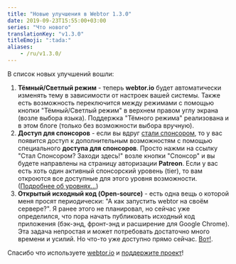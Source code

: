 ```yaml
---
title: "Новые улучшения в Webtor 1.3.0"
date: 2019-09-23T15:55:00+03:00
series: "Что нового"
translationKey: "v1.3.0"
titleEmoji: ":tada:"
aliases:
    - /ru/v1.3.0/
---
```

В список новых улучшений вошли:

1. **Тёмный/Светлый режим** - теперь **webtor.io** будет автоматически изменять тему в зависимости от настроек вашей системы.
Также есть возможность переключится между режимами с помощью кнопки "Тёмный/Светлый режим" в верхнем правом углу экрана (возле выбора языка).
Поддержка "Тёмного режима" реализована и в этом блоге (только без возможности выбора вручную).
2. **Доступ для спонсоров** - если вы вдруг [стали спонсором](https://www.patreon.com/bePatron?u=24145874), то у вас появится доступ
к дополнительным возможностям с помощью специального **доступа для спонсоров**.
Просто нажми на ссылку "Стал Спонсором? Заходи здесь!" возле кнопки "Спонсор" и вы будете направлены на страницу авторизации **Patreon**.
Если у вас есть хоть один активный спонсорский уровень (tier), то вам откроются все доступные для этого уровня возможности. ([Подробнее об уровнях...](https://www.patreon.com/bePatron?u=24145874))
3. **Открытый исходный код (Open-source)** - есть одна вещь о которой меня просят периодически: "А как запустить webtor на своём сервере?".
Я ранее этого не планировал, но сейчас уже определился, что пора начать публиковать исходный код приложения (бэк-энд, фронт-энд и расширение для Google Chrome).
Эта задача непростая и может потребовать достаточно много времени и усилий.
Но что-то уже доступно прямо сейчас. [Вот!](https://github.com/webtor-io/).

Спасибо что используете [webtor.io](https://webtor.io/ru/) и [поддержите проект](https://www.patreon.com/bePatron?u=24145874)!